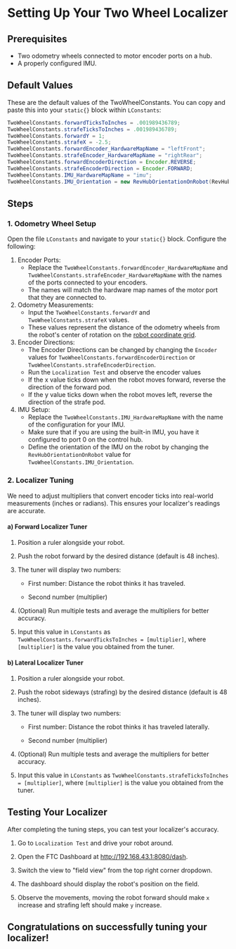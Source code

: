 # Setting Up Your Two Wheel Localizer

## Prerequisites
* Two odometry wheels connected to motor encoder ports on a hub.
* A properly configured IMU.



## Default Values
These are the default values of the TwoWheelConstants. You can copy and paste this into your `static{}` block within `LConstants`:
```java
TwoWheelConstants.forwardTicksToInches = .001989436789;
TwoWheelConstants.strafeTicksToInches = .001989436789;
TwoWheelConstants.forwardY = 1;
TwoWheelConstants.strafeX = -2.5;
TwoWheelConstants.forwardEncoder_HardwareMapName = "leftFront";
TwoWheelConstants.strafeEncoder_HardwareMapName = "rightRear";
TwoWheelConstants.forwardEncoderDirection = Encoder.REVERSE;
TwoWheelConstants.strafeEncoderDirection = Encoder.FORWARD;
TwoWheelConstants.IMU_HardwareMapName = "imu";
TwoWheelConstants.IMU_Orientation = new RevHubOrientationOnRobot(RevHubOrientationOnRobot.LogoFacingDirection.UP, RevHubOrientationOnRobot.UsbFacingDirection.LEFT);
```



## Steps
### 1. Odometry Wheel Setup

Open the file `LConstants` and navigate to your `static{}` block. Configure the following:

1. Encoder Ports:
   - Replace the `TwoWheelConstants.forwardEncoder_HardwareMapName` and `TwoWheelConstants.strafeEncoder_HardwareMapName` with the names of the ports connected to your encoders.
   - The names will match the hardware map names of the motor port that they are connected to.
2. Odometry Measurements:
   - Input the `TwoWheelConstants.forwardY` and `TwoWheelConstants.strafeX` values.
   - These values represent the distance of the odometry wheels from the robot's center of rotation on the [robot coordinate grid](./setup.md#robot-coordinate-grid).
3. Encoder Directions:
   - The Encoder Directions can be changed by changing the `Encoder` values for `TwoWheelConstants.forwardEncoderDirection` or `TwoWheelConstants.strafeEncoderDirection`.
   - Run the `Localization Test` and observe the encoder values
   - If the x value ticks down when the robot moves forward, reverse the direction of the forward pod.
   - If the y value ticks down when the robot moves left, reverse the direction of the strafe pod.
4. IMU Setup:
   - Replace the `TwoWheelConstants.IMU_HardwareMapName` with the name of the configuration for your IMU.
   - Make sure that if you are using the built-in IMU, you have it configured to port 0 on the control hub.
   - Define the orientation of the IMU on the robot by changing the `RevHubOrientationOnRobot` value for `TwoWheelConstants.IMU_Orientation`.

### 2. Localizer Tuning

We need to adjust multipliers that convert encoder ticks into real-world measurements (inches or radians). This ensures your localizer's readings are accurate.

#### a) Forward Localizer Tuner

1. Position a ruler alongside your robot.

2. Push the robot forward by the desired distance (default is 48 inches).

3. The tuner will display two numbers:

   * First number: Distance the robot thinks it has traveled.

   * Second number (multiplier)

4. (Optional) Run multiple tests and average the multipliers for better accuracy.
5. Input this value in `LConstants` as `TwoWheelConstants.forwardTicksToInches = [multiplier]`, where `[multiplier]` is the value you obtained from the tuner.

#### b) Lateral Localizer Tuner

1. Position a ruler alongside your robot.

2. Push the robot sideways (strafing) by the desired distance (default is 48 inches).

3. The tuner will display two numbers:

   * First number: Distance the robot thinks it has traveled laterally.

   * Second number (multiplier)

4. (Optional) Run multiple tests and average the multipliers for better accuracy.
5. Input this value in `LConstants` as `TwoWheelConstants.strafeTicksToInches = [multiplier]`, where `[multiplier]` is the value you obtained from the tuner.



## Testing Your Localizer

After completing the tuning steps, you can test your localizer's accuracy.

1. Go to `Localization Test` and drive your robot around.

2. Open the FTC Dashboard at http://192.168.43.1:8080/dash.

3. Switch the view to "field view" from the top right corner dropdown.

4. The dashboard should display the robot's position on the field.

5. Observe the movements, moving the robot forward should make `x` increase and strafing left should make `y` increase.



## Congratulations on successfully tuning your localizer!


